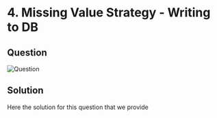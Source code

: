 # 4. Missing Value Strategy - Writing to DB

## Question
![Question](https://github.com/wildangbudhi/BIG-Data-with-KNIM/blob/master/2.%20DB%20Processing%20-%20Missing%20Value%20Strategy/4.%20Writing%20to%20DB/Screenshoot/Question.png)

## Solution
Here the solution for this question that we provide